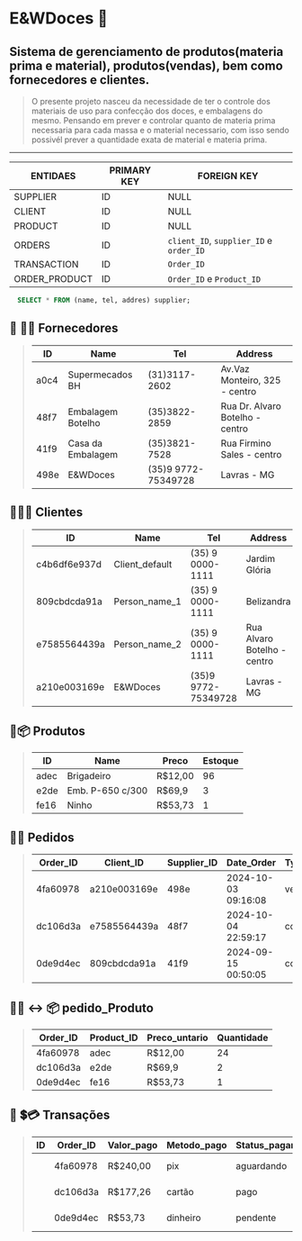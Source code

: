 # E&WDoces 🧁

## Sistema de gerenciamento de produtos(materia prima e material), produtos(vendas), bem como fornecedores e clientes.

> O presente projeto nasceu da necessidade de ter o controle dos materiais de uso para confecção dos doces, e embalagens do mesmo.
> Pensando em prever e controlar quanto de materia prima necessaria para cada massa e o material necessario, 
> com isso sendo possivél prever a quantidade exata de material e materia prima.

______________________________________
|ENTIDAES | PRIMARY KEY| FOREIGN KEY |
|---------|------------|-------------|
| SUPPLIER | ID | NULL |
| CLIENT | ID | NULL |
| PRODUCT | ID | NULL |
| ORDERS | ID | `client_ID`, `supplier_ID` e `order_ID` |
| TRANSACTION | ID | `Order_ID` |
| ORDER_PRODUCT | ID | `Order_ID` e `Product_ID` |


```sql
  SELECT * FROM (name, tel, addres) supplier;
```
## 📌 🚛🏢 Fornecedores

>|ID| Name | Tel | Address |
>|---|------|-----|---------|
>|a0c4 |Supermecados BH |(31)3117-2602 | Av.Vaz Monteiro, 325 - centro |
>|48f7 |Embalagem Botelho |(35)3822-2859 | Rua Dr. Alvaro Botelho - centro |
>|41f9|Casa da Embalagem |(35)3821-7528 | Rua Firmino Sales - centro |
>|498e |E&WDoces |(35)9 9772-75349728 | Lavras - MG |

## 📌🧔🏽 Clientes

>|ID| Name | Tel | Address |
>|---|------|-----|---------|
>|c4b6df6e937d|Client_default |(35) 9 0000-1111 | Jardim Glória |
>|809cbdcda91a |Person_name_1 |(35) 9 0000-1111 | Belizandra |
>|e7585564439a |Person_name_2 |(35) 9 0000-1111 | Rua Alvaro Botelho - centro |
>|a210e003169e |E&WDoces |(35)9 9772-75349728 | Lavras - MG |

## 📌📦 Produtos

>| ID | Name | Preco | Estoque |
>|------|-----|---------|----|
>|adec | Brigadeiro  | R$12,00 | 96
>|e2de | Emb. P-650 c/300 |R$69,9 |3 |
>|fe16 | Ninho |R$53,73|1  |

## 📌📜 Pedidos

>| Order_ID | Client_ID | Supplier_ID | Date_Order | Type_Order | Total | Status
>|------|-----|---------|----|-----|----|------|
>|4fa60978 |a210e003169e | 498e |2024-10-03 09:16:08 | venda  | R$240,00  | aguardando
>|dc106d3a |e7585564439a | 48f7 |2024-10-04 22:59:17 | compra | R$139,8  | pago
>|0de9d4ec |809cbdcda91a | 41f9 |2024-09-15 00:50:05 | compra | R$53,73 | pendente

## 📌📜 ↔ 📦 pedido_Produto

>| Order_ID | Product_ID | Preco_untario | Quantidade |
>|------|-----|---------|----|
>|4fa60978 |adec | R$12,00  | 24 |
>|dc106d3a |e2de| R$69,9  | 2 |
>|0de9d4ec |fe16 | R$53,73 | 1 |



## 📌 💲💳 Transações

>|ID| Order_ID | Valor_pago | Metodo_pago | Status_pagamento | Date_transaction |
>|---|------|-----|---------|----|-----|
>| |4fa60978 | R$240,00  | pix | aguardando |2024-10-03 09:16:08
>| |dc106d3a | R$177,26  | cartão |pago | 2024-10-04 22:59:17
>| |0de9d4ec | R$53,73 | dinheiro |pendente | 2024-09-15 00:50:05